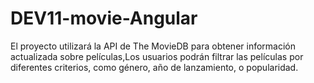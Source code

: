 # DEV11-movie-Angular
El proyecto utilizará la API de The MovieDB para obtener información actualizada sobre películas,Los usuarios podrán filtrar las películas por diferentes criterios, como género, año de lanzamiento, o popularidad.
